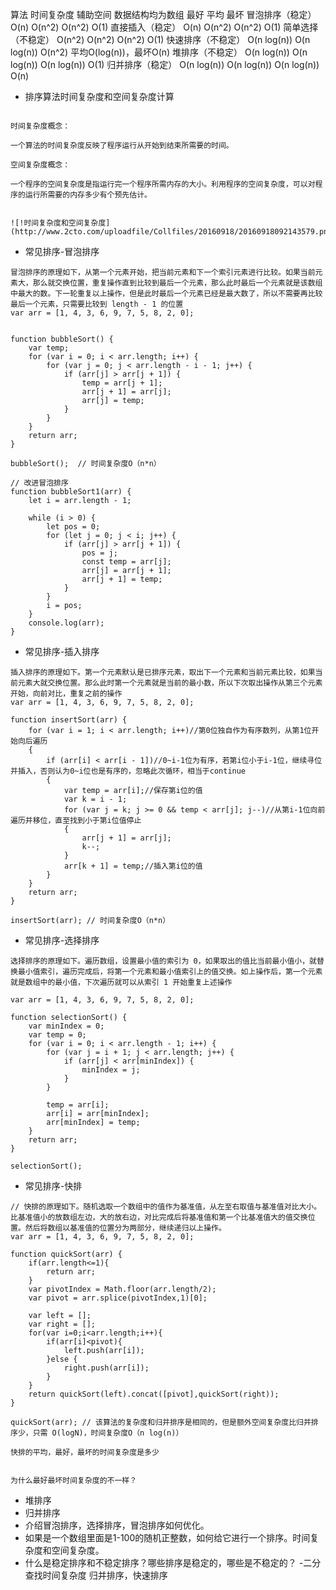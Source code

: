 
算法	时间复杂度	辅助空间
数据结构均为数组	最好	平均	最坏
冒泡排序（稳定）	O(n)	O(n^2)	O(n^2)	O(1)
直接插入（稳定）	O(n)	O(n^2)	O(n^2)	O(1)
简单选择（不稳定）	O(n^2)	O(n^2)	O(n^2)	O(1)
快速排序（不稳定）	O(n log(n))	O(n log(n))	O(n^2)	平均O(log(n))，最坏O(n)
堆排序（不稳定）	O(n log(n))	O(n log(n))	O(n log(n))	O(1)
归并排序（稳定）	O(n log(n))	O(n log(n))	O(n log(n))	O(n)

- 排序算法时间复杂度和空间复杂度计算
``` 

时间复杂度概念：

一个算法的时间复杂度反映了程序运行从开始到结束所需要的时间。

空间复杂度概念：

一个程序的空间复杂度是指运行完一个程序所需内存的大小。利用程序的空间复杂度，可以对程序的运行所需要的内存多少有个预先估计。


![!时间复杂度和空间复杂度](http://www.2cto.com/uploadfile/Collfiles/20160918/20160918092143579.png)
```

- 常见排序-冒泡排序
``` 
冒泡排序的原理如下，从第一个元素开始，把当前元素和下一个索引元素进行比较。如果当前元素大，那么就交换位置，重复操作直到比较到最后一个元素，那么此时最后一个元素就是该数组中最大的数。下一轮重复以上操作，但是此时最后一个元素已经是最大数了，所以不需要再比较最后一个元素，只需要比较到 length - 1 的位置
var arr = [1, 4, 3, 6, 9, 7, 5, 8, 2, 0];


function bubbleSort() {
    var temp;
    for (var i = 0; i < arr.length; i++) {
        for (var j = 0; j < arr.length - i - 1; j++) {
            if (arr[j] > arr[j + 1]) {
                temp = arr[j + 1];
                arr[j + 1] = arr[j];
                arr[j] = temp;
            }
        }
    }
    return arr;
}

bubbleSort();  // 时间复杂度O（n*n）

// 改进冒泡排序
function bubbleSort1(arr) {
    let i = arr.length - 1;

    while (i > 0) {
        let pos = 0;
        for (let j = 0; j < i; j++) {
            if (arr[j] > arr[j + 1]) {
                pos = j;
                const temp = arr[j];
                arr[j] = arr[j + 1];
                arr[j + 1] = temp;
            }
        }
        i = pos;
    }
    console.log(arr);
}

```


- 常见排序-插入排序
``` 
插入排序的原理如下。第一个元素默认是已排序元素，取出下一个元素和当前元素比较，如果当前元素大就交换位置。那么此时第一个元素就是当前的最小数，所以下次取出操作从第三个元素开始，向前对比，重复之前的操作
var arr = [1, 4, 3, 6, 9, 7, 5, 8, 2, 0];

function insertSort(arr) {
    for (var i = 1; i < arr.length; i++)//第0位独自作为有序数列，从第1位开始向后遍历
    {
        if (arr[i] < arr[i - 1])//0~i-1位为有序，若第i位小于i-1位，继续寻位并插入，否则认为0~i位也是有序的，忽略此次循环，相当于continue
        {
            var temp = arr[i];//保存第i位的值
            var k = i - 1;
            for (var j = k; j >= 0 && temp < arr[j]; j--)//从第i-1位向前遍历并移位，直至找到小于第i位值停止
            {
                arr[j + 1] = arr[j];
                k--;
            }
            arr[k + 1] = temp;//插入第i位的值
        }
    }
    return arr;
}

insertSort(arr); // 时间复杂度O（n*n）

```


- 常见排序-选择排序
``` 
选择排序的原理如下。遍历数组，设置最小值的索引为 0，如果取出的值比当前最小值小，就替换最小值索引，遍历完成后，将第一个元素和最小值索引上的值交换。如上操作后，第一个元素就是数组中的最小值，下次遍历就可以从索引 1 开始重复上述操作

var arr = [1, 4, 3, 6, 9, 7, 5, 8, 2, 0];

function selectionSort() {
    var minIndex = 0;
    var temp = 0;
    for (var i = 0; i < arr.length - 1; i++) {
        for (var j = i + 1; j < arr.length; j++) {
            if (arr[j] < arr[minIndex]) {
                minIndex = j;
            }
        }

        temp = arr[i];
        arr[i] = arr[minIndex];
        arr[minIndex] = temp;
    }
    return arr;
}

selectionSort();
```


- 常见排序-快排

``` 
// 快排的原理如下。随机选取一个数组中的值作为基准值，从左至右取值与基准值对比大小。比基准值小的放数组左边，大的放右边，对比完成后将基准值和第一个比基准值大的值交换位置。然后将数组以基准值的位置分为两部分，继续递归以上操作。
var arr = [1, 4, 3, 6, 9, 7, 5, 8, 2, 0];

function quickSort(arr) {
    if(arr.length<=1){
        return arr;
    }
    var pivotIndex = Math.floor(arr.length/2);
    var pivot = arr.splice(pivotIndex,1)[0];

    var left = [];
    var right = [];
    for(var i=0;i<arr.length;i++){
        if(arr[i]<pivot){
            left.push(arr[i]);
        }else {
            right.push(arr[i]);
        }
    }
    return quickSort(left).concat([pivot],quickSort(right));
}

quickSort(arr); // 该算法的复杂度和归并排序是相同的，但是额外空间复杂度比归并排序少，只需 O(logN)，时间复杂度O（n log(n)）

快排的平均，最好，最坏的时间复杂度是多少


为什么最好最坏时间复杂度的不一样？

```
- 堆排序
- 归并排序
- 介绍冒泡排序，选择排序，冒泡排序如何优化。
- 如果是一个数组里面是1-100的随机正整数，如何给它进行一个排序。时间复杂度和空间复杂度。
- 什么是稳定排序和不稳定排序？哪些排序是稳定的，哪些是不稳定的？
-二分查找时间复杂度
 归并排序，快速排序
